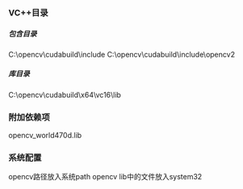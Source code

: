 ### VC++目录 
##### 包含目录
C:\opencv\cudabuild\include
C:\opencv\cudabuild\include\opencv2
##### 库目录
C:\opencv\cudabuild\x64\vc16\lib
### 附加依赖项
opencv_world470d.lib
### 系统配置
opencv路径放入系统path
opencv lib中的文件放入system32